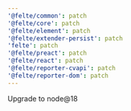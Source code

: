 ```yaml
---
'@felte/common': patch
'@felte/core': patch
'@felte/element': patch
'@felte/extender-persist': patch
'felte': patch
'@felte/preact': patch
'@felte/react': patch
'@felte/reporter-cvapi': patch
'@felte/reporter-dom': patch
---
```


Upgrade to node@18
